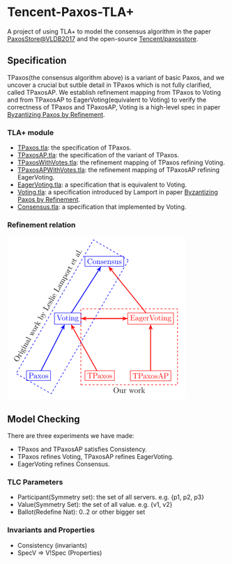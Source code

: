 # Tencent-Paxos-TLA+

A project of using TLA+ to model the consensus algorithm in the paper [PaxosStore@VLDB2017](http://www.vldb.org/pvldb/vol10/p1730-lin.pdf) and the open-source [Tencent/paxosstore](https://github.com/Tencent/paxosstore).

## Specification

TPaxos(the consensus algorithm above) is a variant of basic Paxos, and we uncover a crucial but sutble detail in TPaxos which is not fully clarified, called TPaxosAP. We establish refinement mapping from TPaxos to Voting and from TPaxosAP to EagerVoting(equivalent to Voting) to verify the correctness of TPaxos and TPaxosAP, Voting is a high-level spec in paper [Byzantizing Paxos by Refinement](http://lamport.azurewebsites.net/pubs/web-byzpaxos.pdf).

### TLA+ module

- [TPaxos.tla](https://github.com/Starydark/Tencent-Paxos-TLA/blob/master/TPaxos.tla): the specification of TPaxos.
- [TPaxosAP.tla](https://github.com/Starydark/Tencent-Paxos-TLA/blob/master/TPaxosAP.tla): the specification of the variant of TPaxos.
- [TPaxosWithVotes.tla](https://github.com/Starydark/Tencent-Paxos-TLA/blob/master/TPaxosWithVotes.tla): the refinement mapping of TPaxos refining Voting.
- [TPaxosAPWithVotes.tla](https://github.com/Starydark/Tencent-Paxos-TLA/blob/master/TPaxosAPWithVotes.tla): the refinement mapping of TPaxosAP refining EagerVoting.
- [EagerVoting.tla](https://github.com/Starydark/Tencent-Paxos-TLA/blob/master/EagerVoting.tla): a specification that is equivalent to Voting.  
- [Voting.tla](https://github.com/Starydark/Tencent-Paxos-TLA/blob/master/Voting.tla): a specification introduced by Lamport in paper [Byzantizing Paxos by Refinement](http://lamport.azurewebsites.net/pubs/web-byzpaxos.pdf).
- [Consensus.tla](https://github.com/Starydark/Tencent-Paxos-TLA/blob/master/Consensus.tla): a specification that implemented by Voting.

### Refinement relation

![](./fig/RefinementRelation.png)

## Model Checking

There are three experiments we have made:

- TPaxos and TPaxosAP satisfies Consistency.
- TPaxos refines Voting, TPaxosAP refines EagerVoting.
- EagerVoting refines Consensus.

### TLC Parameters

- Participant(Symmetry set): the set of all servers. e.g. {p1, p2, p3}
- Value(Symmetry Set): the set of all value. e.g. {v1, v2}
- Ballot(Redefine Nat): 0..2 or other bigger set

### Invariants and Properties

- Consistency (invariants)
- SpecV => V!Spec (Properties)

